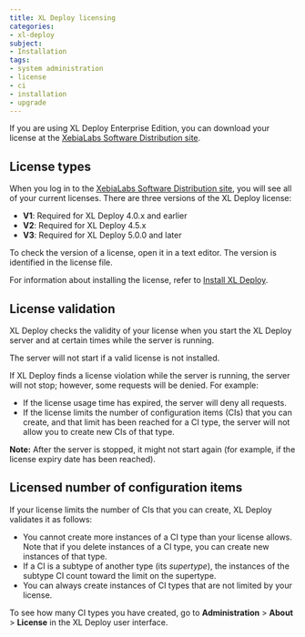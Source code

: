 ```yaml
---
title: XL Deploy licensing
categories:
- xl-deploy
subject:
- Installation
tags:
- system administration
- license
- ci
- installation
- upgrade
---
```


If you are using XL Deploy Enterprise Edition, you can download your license at the [XebiaLabs Software Distribution site](https://dist.xebialabs.com/).

## License types

When you log in to the [XebiaLabs Software Distribution site](https://dist.xebialabs.com/), you will see all of your current licenses. There are three versions of the XL Deploy license:

* **V1**: Required for XL Deploy 4.0.x and earlier
* **V2**: Required for XL Deploy 4.5.x
* **V3**: Required for XL Deploy 5.0.0 and later

To check the version of a license, open it in a text editor. The version is identified in the license file.

For information about installing the license, refer to [Install XL Deploy](/xl-deploy/how-to/install-xl-deploy.html#install-the-license).

## License validation

XL Deploy checks the validity of your license when you start the XL Deploy server and at certain times while the server is running.

The server will not start if a valid license is not installed.

If XL Deploy finds a license violation while the server is running, the server will not stop; however, some requests will be denied. For example:

* If the license usage time has expired, the server will deny all requests.
* If the license limits the number of configuration items (CIs) that you can create, and that limit has been reached for a CI type, the server will not allow you to create new CIs of that type.

**Note:** After the server is stopped, it might not start again (for example, if the license expiry date has been reached).

## Licensed number of configuration items

If your license limits the number of CIs that you can create, XL Deploy validates it as follows:

* You cannot create more instances of a CI type than your license allows. Note that if you delete instances of a CI type, you can create new instances of that type.
* If a CI is a subtype of another type (its *supertype*), the instances of the subtype CI count toward the limit on the supertype. 
* You can always create instances of CI types that are not limited by your license.

To see how many CI types you have created, go to **Administration** > **About** > **License** in the XL Deploy user interface.

